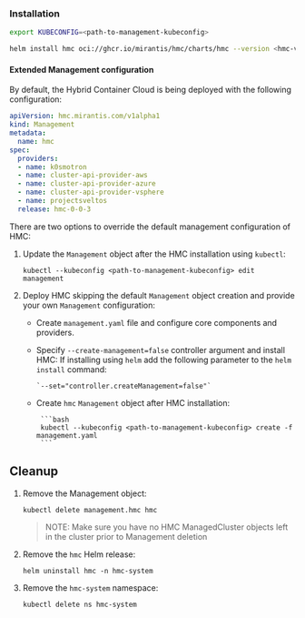 ### Installation

```bash
export KUBECONFIG=<path-to-management-kubeconfig>
```

```bash
helm install hmc oci://ghcr.io/mirantis/hmc/charts/hmc --version <hmc-version> -n hmc-system --create-namespace
```


#### Extended Management configuration

By default, the Hybrid Container Cloud is being deployed with the following configuration:

```yaml
apiVersion: hmc.mirantis.com/v1alpha1
kind: Management
metadata:
  name: hmc
spec:
  providers:
  - name: k0smotron
  - name: cluster-api-provider-aws
  - name: cluster-api-provider-azure
  - name: cluster-api-provider-vsphere
  - name: projectsveltos
  release: hmc-0-0-3
```

There are two options to override the default management configuration of HMC:

1. Update the `Management` object after the HMC installation using `kubectl`:

    `kubectl --kubeconfig <path-to-management-kubeconfig> edit management`

2. Deploy HMC skipping the default `Management` object creation and provide your
   own `Management` configuration:

	- Create `management.yaml` file and configure core components and providers.
	- Specify `--create-management=false` controller argument and install HMC:
	  If installing using `helm` add the following parameter to the `helm
	  install` command:

		  `--set="controller.createManagement=false"`

	- Create `hmc` `Management` object after HMC installation:

           ```bash
           kubectl --kubeconfig <path-to-management-kubeconfig> create -f management.yaml
           ```

## Cleanup

1. Remove the Management object:

	`kubectl delete management.hmc hmc`

	> NOTE:
	> Make sure you have no HMC ManagedCluster objects left in the cluster prior to Management deletion

2. Remove the `hmc` Helm release:

	`helm uninstall hmc -n hmc-system`

3. Remove the `hmc-system` namespace:

	`kubectl delete ns hmc-system`
